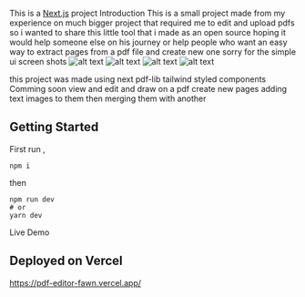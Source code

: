 This is a [Next.js](https://nextjs.org/) project
Introduction
This is a small project made from my experience on much bigger project that required me to edit and upload pdfs 
so i wanted to share this little tool that i made as an open source hoping it would help someone else on his journey or help people who want an easy way to extract pages from a pdf file and create new one 
sorry for the simple ui 
screen shots 
![alt text](https://i.postimg.cc/wMkzG7p8/start.png)
![alt text](https://i.postimg.cc/cCTqc2Rd/upload.png)
![alt text](https://i.postimg.cc/vHSkHWX2/select.png)
![alt text](https://i.postimg.cc/cHm5qYrm/download.png)

this project was made using next pdf-lib tailwind styled components
Comming soon
view and edit and draw on a pdf 
create new pages adding text images to them then merging them with another 
## Getting Started
First run , 
```
npm i 
```
then
```
npm run dev
# or
yarn dev
```
Live Demo
## Deployed on Vercel

https://pdf-editor-fawn.vercel.app/
